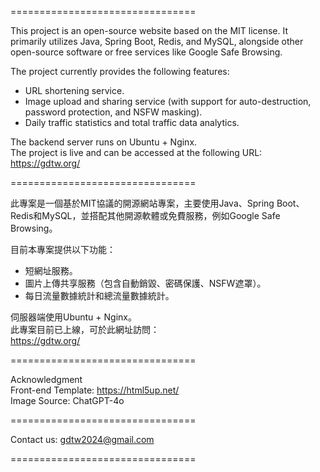 ================================

This project is an open-source website based on the MIT license. 
It primarily utilizes Java, Spring Boot, Redis, and MySQL, alongside other open-source software or free services like Google Safe Browsing.

The project currently provides the following features: 
- URL shortening service. 
- Image upload and sharing service (with support for auto-destruction, password protection, and NSFW masking).
- Daily traffic statistics and total traffic data analytics.

The backend server runs on Ubuntu + Nginx.  
The project is live and can be accessed at the following URL:     
https://gdtw.org/ 

================================
 
此專案是一個基於MIT協議的開源網站專案，主要使用Java、Spring Boot、Redis和MySQL，並搭配其他開源軟體或免費服務，例如Google Safe Browsing。 

目前本專案提供以下功能： 
- 短網址服務。 
- 圖片上傳共享服務（包含自動銷毀、密碼保護、NSFW遮罩）。 
- 每日流量數據統計和總流量數據統計。 

伺服器端使用Ubuntu + Nginx。  
此專案目前已上線，可於此網址訪問：    
https://gdtw.org/ 

================================

Acknowledgment  
Front-end Template: https://html5up.net/  
Image Source: ChatGPT-4o

================================

Contact us: 
gdtw2024@gmail.com 

================================
